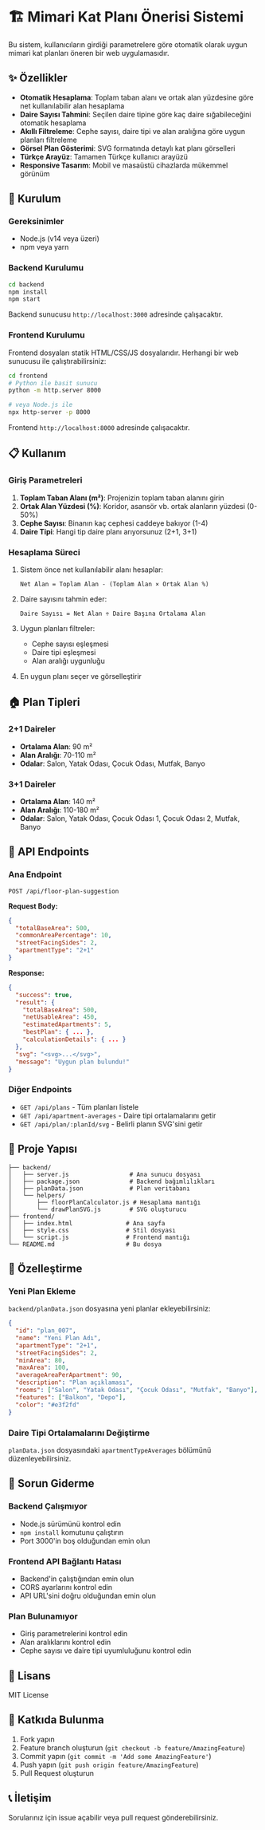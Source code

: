 # 🏗️ Mimari Kat Planı Önerisi Sistemi

Bu sistem, kullanıcıların girdiği parametrelere göre otomatik olarak uygun mimari kat planları öneren bir web uygulamasıdır.

## ✨ Özellikler

- **Otomatik Hesaplama**: Toplam taban alanı ve ortak alan yüzdesine göre net kullanılabilir alan hesaplama
- **Daire Sayısı Tahmini**: Seçilen daire tipine göre kaç daire sığabileceğini otomatik hesaplama
- **Akıllı Filtreleme**: Cephe sayısı, daire tipi ve alan aralığına göre uygun planları filtreleme
- **Görsel Plan Gösterimi**: SVG formatında detaylı kat planı görselleri
- **Türkçe Arayüz**: Tamamen Türkçe kullanıcı arayüzü
- **Responsive Tasarım**: Mobil ve masaüstü cihazlarda mükemmel görünüm

## 🚀 Kurulum

### Gereksinimler
- Node.js (v14 veya üzeri)
- npm veya yarn

### Backend Kurulumu

```bash
cd backend
npm install
npm start
```

Backend sunucusu `http://localhost:3000` adresinde çalışacaktır.

### Frontend Kurulumu

Frontend dosyaları statik HTML/CSS/JS dosyalarıdır. Herhangi bir web sunucusu ile çalıştırabilirsiniz:

```bash
cd frontend
# Python ile basit sunucu
python -m http.server 8000

# veya Node.js ile
npx http-server -p 8000
```

Frontend `http://localhost:8000` adresinde çalışacaktır.

## 📋 Kullanım

### Giriş Parametreleri

1. **Toplam Taban Alanı (m²)**: Projenizin toplam taban alanını girin
2. **Ortak Alan Yüzdesi (%)**: Koridor, asansör vb. ortak alanların yüzdesi (0-50%)
3. **Cephe Sayısı**: Binanın kaç cephesi caddeye bakıyor (1-4)
4. **Daire Tipi**: Hangi tip daire planı arıyorsunuz (2+1, 3+1)

### Hesaplama Süreci

1. Sistem önce net kullanılabilir alanı hesaplar:
   ```
   Net Alan = Toplam Alan - (Toplam Alan × Ortak Alan %)
   ```

2. Daire sayısını tahmin eder:
   ```
   Daire Sayısı = Net Alan ÷ Daire Başına Ortalama Alan
   ```

3. Uygun planları filtreler:
   - Cephe sayısı eşleşmesi
   - Daire tipi eşleşmesi
   - Alan aralığı uygunluğu

4. En uygun planı seçer ve görselleştirir

## 🏠 Plan Tipleri

### 2+1 Daireler
- **Ortalama Alan**: 90 m²
- **Alan Aralığı**: 70-110 m²
- **Odalar**: Salon, Yatak Odası, Çocuk Odası, Mutfak, Banyo

### 3+1 Daireler
- **Ortalama Alan**: 140 m²
- **Alan Aralığı**: 110-180 m²
- **Odalar**: Salon, Yatak Odası, Çocuk Odası 1, Çocuk Odası 2, Mutfak, Banyo

## 🔧 API Endpoints

### Ana Endpoint
```
POST /api/floor-plan-suggestion
```

**Request Body:**
```json
{
  "totalBaseArea": 500,
  "commonAreaPercentage": 10,
  "streetFacingSides": 2,
  "apartmentType": "2+1"
}
```

**Response:**
```json
{
  "success": true,
  "result": {
    "totalBaseArea": 500,
    "netUsableArea": 450,
    "estimatedApartments": 5,
    "bestPlan": { ... },
    "calculationDetails": { ... }
  },
  "svg": "<svg>...</svg>",
  "message": "Uygun plan bulundu!"
}
```

### Diğer Endpoints
- `GET /api/plans` - Tüm planları listele
- `GET /api/apartment-averages` - Daire tipi ortalamalarını getir
- `GET /api/plan/:planId/svg` - Belirli planın SVG'sini getir

## 📁 Proje Yapısı

```
├── backend/
│   ├── server.js                 # Ana sunucu dosyası
│   ├── package.json              # Backend bağımlılıkları
│   ├── planData.json             # Plan veritabanı
│   └── helpers/
│       ├── floorPlanCalculator.js # Hesaplama mantığı
│       └── drawPlanSVG.js        # SVG oluşturucu
├── frontend/
│   ├── index.html               # Ana sayfa
│   ├── style.css                # Stil dosyası
│   └── script.js                # Frontend mantığı
└── README.md                    # Bu dosya
```

## 🎨 Özelleştirme

### Yeni Plan Ekleme

`backend/planData.json` dosyasına yeni planlar ekleyebilirsiniz:

```json
{
  "id": "plan_007",
  "name": "Yeni Plan Adı",
  "apartmentType": "2+1",
  "streetFacingSides": 2,
  "minArea": 80,
  "maxArea": 100,
  "averageAreaPerApartment": 90,
  "description": "Plan açıklaması",
  "rooms": ["Salon", "Yatak Odası", "Çocuk Odası", "Mutfak", "Banyo"],
  "features": ["Balkon", "Depo"],
  "color": "#e3f2fd"
}
```

### Daire Tipi Ortalamalarını Değiştirme

`planData.json` dosyasındaki `apartmentTypeAverages` bölümünü düzenleyebilirsiniz.

## 🐛 Sorun Giderme

### Backend Çalışmıyor
- Node.js sürümünü kontrol edin
- `npm install` komutunu çalıştırın
- Port 3000'in boş olduğundan emin olun

### Frontend API Bağlantı Hatası
- Backend'in çalıştığından emin olun
- CORS ayarlarını kontrol edin
- API URL'sini doğru olduğundan emin olun

### Plan Bulunamıyor
- Giriş parametrelerini kontrol edin
- Alan aralıklarını kontrol edin
- Cephe sayısı ve daire tipi uyumluluğunu kontrol edin

## 📝 Lisans

MIT License

## 🤝 Katkıda Bulunma

1. Fork yapın
2. Feature branch oluşturun (`git checkout -b feature/AmazingFeature`)
3. Commit yapın (`git commit -m 'Add some AmazingFeature'`)
4. Push yapın (`git push origin feature/AmazingFeature`)
5. Pull Request oluşturun

## 📞 İletişim

Sorularınız için issue açabilir veya pull request gönderebilirsiniz.